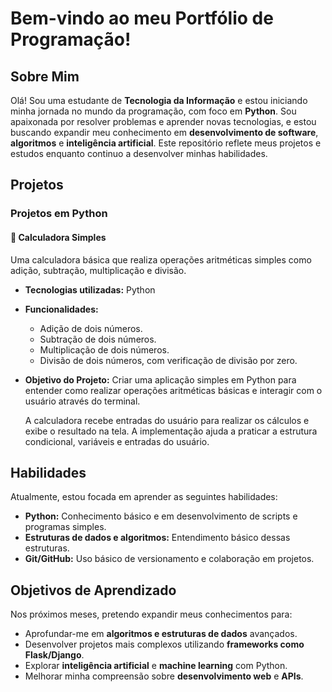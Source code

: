 # Bem-vindo ao meu Portfólio de Programação!

## Sobre Mim
Olá! Sou uma estudante de **Tecnologia da Informação** e estou iniciando minha jornada no mundo da programação, com foco em **Python**. Sou apaixonada por resolver problemas e aprender novas tecnologias, e estou buscando expandir meu conhecimento em **desenvolvimento de software**, **algoritmos** e **inteligência artificial**. Este repositório reflete meus projetos e estudos enquanto continuo a desenvolver minhas habilidades.

## Projetos

### Projetos em Python

#### 📂 **Calculadora Simples**
Uma calculadora básica que realiza operações aritméticas simples como adição, subtração, multiplicação e divisão.

- **Tecnologias utilizadas:** Python
- **Funcionalidades:**
    - Adição de dois números.
    - Subtração de dois números.
    - Multiplicação de dois números.
    - Divisão de dois números, com verificação de divisão por zero.
- **Objetivo do Projeto:** Criar uma aplicação simples em Python para entender como realizar operações aritméticas básicas e interagir com o usuário através do terminal.
  
  A calculadora recebe entradas do usuário para realizar os cálculos e exibe o resultado na tela. A implementação ajuda a praticar a estrutura condicional, variáveis e entradas do usuário.

## Habilidades
Atualmente, estou focada em aprender as seguintes habilidades:
- **Python:** Conhecimento básico e em desenvolvimento de scripts e programas simples.
- **Estruturas de dados e algoritmos:** Entendimento básico dessas estruturas.
- **Git/GitHub:** Uso básico de versionamento e colaboração em projetos.

## Objetivos de Aprendizado
Nos próximos meses, pretendo expandir meus conhecimentos para:
- Aprofundar-me em **algoritmos e estruturas de dados** avançados.
- Desenvolver projetos mais complexos utilizando **frameworks como Flask/Django**.
- Explorar **inteligência artificial** e **machine learning** com Python.
- Melhorar minha compreensão sobre **desenvolvimento web** e **APIs**.
